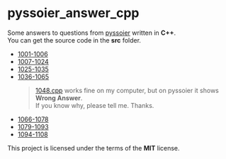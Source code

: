 # pyssoier_answer_cpp
Some answers to questions from [pyssoier](http://py.ssoier.cn:7077/) written in **C++**.  
You can get the source code in the **src** folder.  
- [1001-1006](https://github.com/romeoahmed/pyssoier_answer_cpp/tree/main/src/1001-1006)
- [1007-1024](https://github.com/romeoahmed/pyssoier_answer_cpp/tree/main/src/1007-1024)
- [1025-1035](https://github.com/romeoahmed/pyssoier_answer_cpp/tree/main/src/1025-1035)
- [1036-1065](https://github.com/romeoahmed/pyssoier_answer_cpp/tree/main/src/1036-1065)
    > [1048.cpp](https://github.com/romeoahmed/pyssoier_answer_cpp/tree/main/src/1036-1065/1048.cpp) works fine on my computer, but on pyssoier it shows **Wrong Answer**.  
    > If you know why, please tell me. Thanks.
- [1066-1078](https://github.com/romeoahmed/pyssoier_answer_cpp/tree/main/src/1066-1078)
- [1079-1093](https://github.com/romeoahmed/pyssoier_answer_cpp/tree/main/src/1079-1093)
- [1094-1108](https://github.com/romeoahmed/pyssoier_answer_cpp/tree/main/src/1094-1108)
  
This project is licensed under the terms of the **MIT** license.
